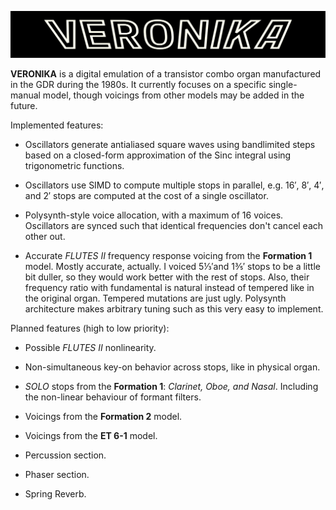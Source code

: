 ![](assets/images/logobg.svg)

**VERONIKA** is a digital emulation of a transistor combo organ manufactured in the GDR during the 1980s. It currently focuses on a specific single-manual model, though voicings from other models may be added in the future.

Implemented features:

* Oscillators generate antialiased square waves using bandlimited steps based on a closed-form approximation of the Sinc integral using trigonometric functions.

* Oscillators use SIMD to compute multiple stops in parallel, e.g. 16′, 8′, 4′, and 2′ stops are computed at the cost of a single oscillator.

* Polysynth-style voice allocation, with a maximum of 16 voices. Oscillators are synced such that identical frequencies don't cancel each other out.

* Accurate *FLUTES II* frequency response voicing from the **Formation 1** model. Mostly accurate, actually. I voiced 5⅓′and 1⅗′ stops to be a little bit duller, so they would work better with the rest of stops. Also, their frequency ratio with fundamental is natural instead of tempered like in the original organ. Tempered mutations are just ugly. Polysynth architecture makes arbitrary tuning such as this very easy to implement.

Planned features (high to low priority):

* Possible *FLUTES II* nonlinearity.

* Non-simultaneous key-on behavior across stops, like in physical organ.

* *SOLO* stops from the **Formation 1**: *Clarinet, Oboe, and Nasal*. Including the non-linear behaviour of formant filters.

* Voicings from the **Formation 2** model.

* Voicings from the **ET 6-1** model.

* Percussion section.

* Phaser section.

* Spring Reverb.
